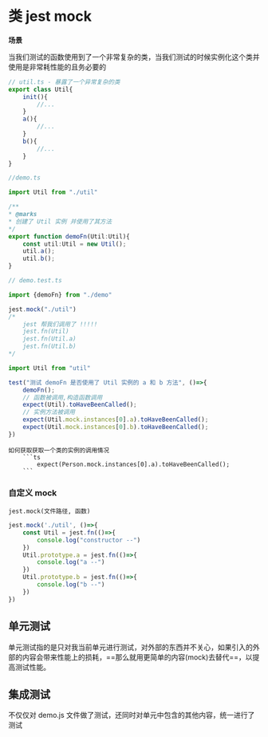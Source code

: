 # 类 jest mock

**场景**

当我们测试的函数使用到了一个非常复杂的类，当我们测试的时候实例化这个类并使用是非常耗性能的且务必要的

```ts
// util.ts - 暴露了一个异常复杂的类
export class Util{
	init(){
		//...
	}
	a(){
		//...
	}
	b(){
		//...
	}
}
```

```ts
//demo.ts

import Util from "./util"

/**
* @marks
* 创建了 Util 实例 并使用了其方法
*/
export function demoFn(Util:Util){
	const util:Util = new Util();
	util.a();
	util.b();
}
```

```ts
// demo.test.ts

import {demoFn} from "./demo"

jest.mock("./util")
/*
	jest 帮我们调用了 !!!!!
	jest.fn(Util)
	jest.fn(Util.a)
	jest.fn(Util.b)
*/

import Util from "util"

test("测试 demoFn 是否使用了 Util 实例的 a 和 b 方法", ()=>{
	demoFn();
	// 函数被调用,构造函数调用
	expect(Util).toHaveBeenCalled();
	// 实例方法被调用
	expect(Util.mock.instances[0].a).toHaveBeenCalled();
	expect(Util.mock.instances[0].b).toHaveBeenCalled();
})
```

```ad-note
如何获取获取一个类的实例的调用情况
	```ts
		expect(Person.mock.instances[0].a).toHaveBeenCalled();
	```
```

### 自定义 mock

`jest.mock(文件路径, 函数)`

```ts
jest.mock('./util', ()=>{
	const Util = jest.fn(()=>{
		console.log("constructor --")
	})
	Util.prototype.a = jest.fn(()=>{
		console.log("a --")
	})
	Util.prototype.b = jest.fn(()=>{
		console.log("b --")
	})
})	
```

## 单元测试

单元测试指的是只对我当前单元进行测试，对外部的东西并不关心，如果引入的外部的内容会带来性能上的损耗，==那么就用更简单的内容(mock)去替代==，以提高测试性能。

## 集成测试

不仅仅对 demo.js 文件做了测试，还同时对单元中包含的其他内容，统一进行了测试
